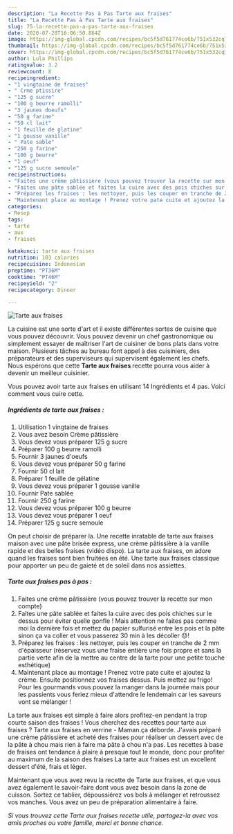 ```yaml
---
description: "La Recette Pas à Pas Tarte aux fraises"
title: "La Recette Pas à Pas Tarte aux fraises"
slug: 75-la-recette-pas-a-pas-tarte-aux-fraises
date: 2020-07-28T16:06:50.864Z
image: https://img-global.cpcdn.com/recipes/bc5f5d761774ce6b/751x532cq70/tarte-aux-fraises-photo-principale-de-la-recette.jpg
thumbnail: https://img-global.cpcdn.com/recipes/bc5f5d761774ce6b/751x532cq70/tarte-aux-fraises-photo-principale-de-la-recette.jpg
cover: https://img-global.cpcdn.com/recipes/bc5f5d761774ce6b/751x532cq70/tarte-aux-fraises-photo-principale-de-la-recette.jpg
author: Lula Phillips
ratingvalue: 3.2
reviewcount: 8
recipeingredient:
- "1 vingtaine de fraises"
- " Crme ptissire"
- "125 g sucre"
- "100 g beurre ramolli"
- "3 jaunes doeufs"
- "50 g farine"
- "50 cl lait"
- "1 feuille de glatine"
- "1 gousse vanille"
- " Pate sable"
- "250 g farine"
- "100 g beurre"
- "1 oeuf"
- "125 g sucre semoule"
recipeinstructions:
- "Faites une crème pâtissière (vous pouvez trouver la recette sur mon compte)"
- "Faites une pâte sablée et faites la cuire avec des pois chiches sur le dessus pour éviter quelle gonfle ! Mais attention ne faites pas comme moi la dernière fois et mettez du papier sulfurisé entre les pois et la pâte sinon ça va coller et vous passerez 30 min à les décoller 😓!"
- "Préparez les fraises : les nettoyer, puis les couper en tranche de 2 mm d&#39;épaisseur (réservez vous une fraise entière une fois propre et sans la partie verte afin de la mettre au centre de la tarte pour une petite touche esthétique)"
- "Maintenant place au montage ! Prenez votre pate cuite et ajoutez la crème. Ensuite positionnez vos fraises dessus. Puis mettez au frigo! Pour les gourmands vous pouvez la manger dans la journée mais pour les passients vous feriez mieux d&#39;attendre le lendemain car les saveurs vont se mélanger !"
categories:
- Resep
tags:
- tarte
- aux
- fraises

katakunci: tarte aux fraises 
nutrition: 103 calories
recipecuisine: Indonesian
preptime: "PT36M"
cooktime: "PT46M"
recipeyield: "2"
recipecategory: Dinner

---
```



![Tarte aux fraises](https://img-global.cpcdn.com/recipes/bc5f5d761774ce6b/751x532cq70/tarte-aux-fraises-photo-principale-de-la-recette.jpg)

La cuisine est une sorte d'art et il existe différentes sortes de cuisine que vous pouvez découvrir. Vous pouvez devenir un chef gastronomique ou simplement essayer de maîtriser l'art de cuisiner de bons plats dans votre maison. Plusieurs tâches au bureau font appel à des cuisiniers, des préparateurs et des superviseurs qui supervisent également les chefs. Nous espérons que cette <strong> Tarte aux fraises </strong> recette pourra vous aider à devenir un meilleur cuisinier.

<!--inarticleads1-->

Vous pouvez avoir tarte aux fraises en utilisant 14 Ingrédients et 4 pas. Voici comment vous cuire cette.

##### Ingrédients de tarte aux fraises :

1. Utilisation 1 vingtaine de fraises
1. Vous avez besoin  Crème pâtissière
1. Vous devez vous préparer 125 g sucre
1. Préparer 100 g beurre ramolli
1. Fournir 3 jaunes d&#39;oeufs
1. Vous devez vous préparer 50 g farine
1. Fournir 50 cl lait
1. Préparer 1 feuille de gélatine
1. Vous devez vous préparer 1 gousse vanille
1. Fournir  Pate sablée
1. Fournir 250 g farine
1. Vous devez vous préparer 100 g beurre
1. Vous devez vous préparer 1 oeuf
1. Préparer 125 g sucre semoule


On peut choisir de préparer la. Une recette inratable de tarte aux fraises maison avec une pâte brisée express, une crème pâtissière à la vanille rapide et des belles fraises (vidéo dispo). La tarte aux fraises, on adore quand les fraises sont bien fruitées en été. Une tarte aux fraises classique pour apporter un peu de gaieté et de soleil dans nos assiettes. 

<!--inarticleads2-->

##### Tarte aux fraises pas à pas :

1. Faites une crème pâtissière (vous pouvez trouver la recette sur mon compte)
1. Faites une pâte sablée et faites la cuire avec des pois chiches sur le dessus pour éviter quelle gonfle ! Mais attention ne faites pas comme moi la dernière fois et mettez du papier sulfurisé entre les pois et la pâte sinon ça va coller et vous passerez 30 min à les décoller 😓!
1. Préparez les fraises : les nettoyer, puis les couper en tranche de 2 mm d&#39;épaisseur (réservez vous une fraise entière une fois propre et sans la partie verte afin de la mettre au centre de la tarte pour une petite touche esthétique)
1. Maintenant place au montage ! Prenez votre pate cuite et ajoutez la crème. Ensuite positionnez vos fraises dessus. Puis mettez au frigo! Pour les gourmands vous pouvez la manger dans la journée mais pour les passients vous feriez mieux d&#39;attendre le lendemain car les saveurs vont se mélanger !


La tarte aux fraises est simple à faire alors profitez-en pendant la trop courte saison des fraises ! Vous cherchez des recettes pour tarte aux fraises ? Tarte aux fraises en verrine - Maman.ça déborde. J&#39;avais préparé une crème pâtissière et acheté des fraises pour réaliser un dessert avec de la pâte à chou mais rien à faire ma pâte à chou n&#39;a pas. Les recettes à base de fraises ont tendance à plaire à presque tout le monde, donc pour profiter au maximum de la saison des fraises La tarte aux fraises est un excellent dessert d&#39;été, frais et léger. 

<!--inarticleads1-->

<p>
Maintenant que vous avez revu la recette de Tarte aux fraises, et que vous avez également le savoir-faire dont vous avez besoin dans la zone de cuisson. Sortez ce tablier, dépoussiérez vos bols à mélanger et retroussez vos manches. Vous avez un peu de préparation alimentaire à faire.
</p>

<p>
<i>Si vous trouvez cette Tarte aux fraises recette utile, partagez-la avec vos amis proches ou votre famille, merci et bonne chance.</i>
</p>
